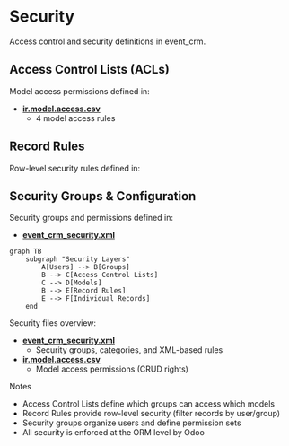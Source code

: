 # Security

Access control and security definitions in event_crm.

## Access Control Lists (ACLs)

Model access permissions defined in:
- **[ir.model.access.csv](../event_crm/security/ir.model.access.csv)**
  - 4 model access rules

## Record Rules

Row-level security rules defined in:

## Security Groups & Configuration

Security groups and permissions defined in:
- **[event_crm_security.xml](../event_crm/security/event_crm_security.xml)**

```mermaid
graph TB
    subgraph "Security Layers"
        A[Users] --> B[Groups]
        B --> C[Access Control Lists]
        C --> D[Models]
        B --> E[Record Rules]
        E --> F[Individual Records]
    end
```

Security files overview:
- **[event_crm_security.xml](../event_crm/security/event_crm_security.xml)**
  - Security groups, categories, and XML-based rules
- **[ir.model.access.csv](../event_crm/security/ir.model.access.csv)**
  - Model access permissions (CRUD rights)

Notes
- Access Control Lists define which groups can access which models
- Record Rules provide row-level security (filter records by user/group)
- Security groups organize users and define permission sets
- All security is enforced at the ORM level by Odoo
